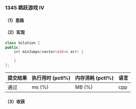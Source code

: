 ### 1345 跳跃游戏 IV

#### （1）思路

#### （2）实现

```cpp
class Solution {
public:
    int minJumps(vector<int>& arr) {

    }
};
```

| 提交结果 | 执行用时 (pctl%) | 内存消耗 (pctl%) | 语言 |
|:---------|:-----------------|:-----------------|:-----|
| 通过     |  ms (%)   |  MB (%)  | cpp  |

#### （3）收获
